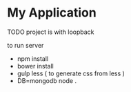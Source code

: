 # My Application

TODO project is with loopback

to run server
- npm install
- bower install
- gulp less ( to generate css from less )
- DB=mongodb node . 
